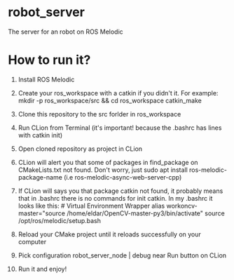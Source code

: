 # robot_server
 The server for an robot on ROS Melodic

# How to run it?
 1) Install ROS Melodic
 2) Create your ros_workspace with a catkin if you didn't it.
    For example:
    mkdir -p ros_workspace/src && cd ros_workspace
    catkin_make
 3) Clone this repository to the src forlder in ros_workspace
 4) Run CLion from Terminal (it's important! because the .bashrc has lines with catkin init)
 5) Open cloned repository as project in CLion
 6) CLion will alert you that some of packages in find_package on CMakeLists.txt not found. Don't worry, just sudo apt install ros-melodic-package-name (i.e ros-melodic-async-web-server-cpp)
 7) If CLion will says you that package catkin not found, it probably means that in .bashrc there is no commands for init catkin. In my .bashrc it looks like this:
  \# Virtual Environment Wrapper
  alias workoncv-master="source /home/eldar/OpenCV-master-py3/bin/activate"
  source /opt/ros/melodic/setup.bash

 8) Reload your CMake project until it reloads successfully on your computer
 9) Pick configuration robot_server_node | debug near Run button on CLion
 10) Run it and enjoy!
